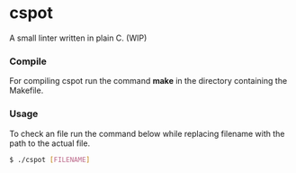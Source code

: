 # cspot
A small linter written in plain C. (WIP)

### Compile
For compiling cspot run the command **make** in the directory containing the Makefile.

### Usage
To check an file run the command below while replacing filename with the path to the actual file.

```sh
$ ./cspot [FILENAME]
```

